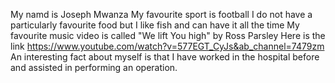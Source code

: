 My namd is Joseph Mwanza
My favourite sport is football
I do not have a particularly favourite food but I like fish and can have it all the time
My favourite music video is called "We lift You high" by Ross Parsley
Here is the link https://www.youtube.com/watch?v=577EGT_CyJs&ab_channel=7479zm
An interesting fact about myself is that I have worked in the hospital before and assisted in performing an operation.